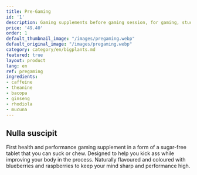 ```yaml
---
title: Pre-Gaming
id: '1'
description: Gaming supplements before gaming session, for gaming, studying o working. Máximum concentration.
price: '49.40'
order: 1
default_thumbnail_image: "/images/pregaming.webp"
default_original_image: "/images/pregaming.webp"
category: category/en/bigplants.md
featured: true
layout: product
lang: en
ref: pregaming
ingredients:
- caffeine
- theanine
- bacopa
- ginseng
- rhodiola
- mucuna
---
```


## Nulla suscipit

First health and performance gaming supplement in a form of a sugar-free tablet that you can suck or chew. Designed to help you kick ass while improving your body in the process. Naturally flavoured and coloured with blueberries and raspberries to keep your mind sharp and performance high.